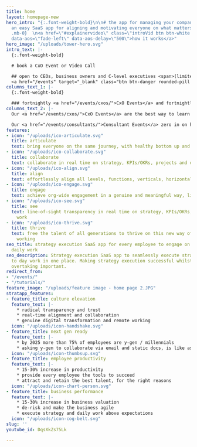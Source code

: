 ```yaml
---
title: home
layout: homepage-new
hero_intro: "{:.font-weight-bold}\n\n# the app for managing your company\n\n#####
  an easy SaaS app for aligning and motivating everyone on what matters\n\n{:.mt-4
  .mb-0}  \n<a href=\"#explainervideo\" class=\"introVid btn btn-white rounded-pill\"
  data-aos=\"fade-left\" data-aos-delay=\"500\">how it works</a>"
hero_image: "/uploads/tower-hero.svg"
intro_text: |-
  {:.font-weight-bold}

  # book a CxO Event or Video Call

  ## open to CEOs, business owners and C-level executives <span>(limited availability)</span>
  <a href="/events" target="_blank" class="btn btn-danger rounded-pill mt-3">Book an event</a>
columns_text_1: |-
  {:.font-weight-bold}

  ### fortnightly <a href="/events/cxos/">CxO Events</a> and fortnightly <a href="/events/consultants/">Consultant Events</a> - see the product, meet a co-founder and explore new ideas with other attendees
columns_text_2: |-
  Our <a href="/events/cxos/">CxO Events</a> are the best way to learn how to take your organization to the next level on this new way of thinking and working.  CxO Events also provide a great forum for networking and exploring new ideas and market trends.

  Our <a href="/events/consultants/">Consultant Events</a> zero in on how to grow your consulting practice by adding more value to clients and their employees: win more clients, on-sell more work per client and derisk each client's execution.
features:
- icon: "/uploads/ico-articulate.svg"
  title: articulate
  text: bring everyone on the same journey, with healthy bottom up and top down inspiration
- icon: "/uploads/ico-collaborate.svg"
  title: collaborate
  text: collaborate in real time on strategy, KPIs/OKRs, projects and day-to-day work
- icon: "/uploads/ico-align.svg"
  title: align
  text: effortlessly align all levels, functions, verticals, horizontals and geographies
- icon: "/uploads/ico-engage.svg"
  title: engage
  text: achieve org-wide engagement in a genuine and meaningful way, like never before
- icon: "/uploads/ico-see.svg"
  title: see
  text: line-of-sight transparency in real time on strategy, KPIs/OKRs, people and
    work
- icon: "/uploads/ico-thrive.svg"
  title: thrive
  text: free the talent of all generations to thrive on this new way of thinking and
    working
seo_title: strategy execution SaaS app for every employee to engage on strategy and
  daily work
seo_description: Strategy execution SaaS app to seamlessly execute strategy and day
  to day work in one place. Making strategy execution successful whilst solving urgent
  overtaking important.
redirect_from:
- "/events/"
- "/tutorials/"
feature_image: "/uploads/feature image - home page 2.JPG"
stratapp_features:
- feature_title: culture elevation
  feature_text: |-
    * radical transparency and trust
    * real-time alignment and collaboration
    * genuine digital transformation and remote working
  icon: "/uploads/icon-handshake.svg"
- feature_title: next gen ready
  feature_text: |-
    * by 2025 more than 75% of employees are y-gen / millennials
    * asking y-gen to collaborate via email and static docs, is like asking all of us to go back to using fax machines
  icon: "/uploads/icon-thumbsup.svg"
- feature_title: employee productivity
  feature_text: |-
    * 15-30% increase in productivity
    * provide every employee the tools to succeed
    * attract and retain the best talent, for the right reasons
  icon: "/uploads/icon-chart-person.svg"
- feature_title: business performance
  feature_text: |-
    * 15-30% increase in business valuation
    * de-risk and make the business agile
    * execute strategy and daily work above expectations
  icon: "/uploads/icon-cog-belt.svg"
slug: ''
youtube_id: DqsXkZs75Lk

---
```

